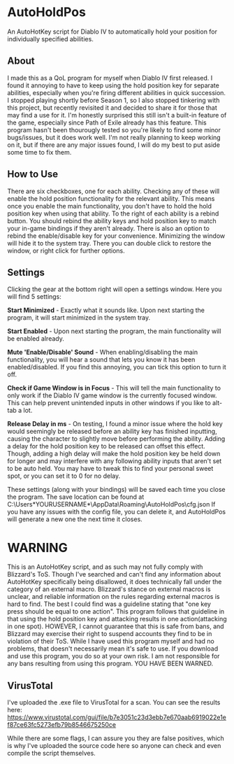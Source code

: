 # AutoHoldPos
An AutoHotKey script for Diablo IV to automatically hold your position for individually specified abilities.

## About
I made this as a QoL program for myself when Diablo IV first released. I found it annoying to have to keep using the hold position key for separate abilities, especially when you're firing different abilities in quick succession. I stopped playing shortly before Season 1, so I also stopped tinkering with this project, but recently revisited it and decided to share it for those that may find a use for it. I'm honestly surprised this still isn't a built-in feature of the game, especially since Path of Exile already has this feature. This program hasn't been thourougly tested so you're likely to find some minor bugs/issues, but it does work well. I'm not really planning to keep working on it, but if there are any major issues found, I will do my best to put aside some time to fix them.

## How to Use
There are six checkboxes, one for each ability. Checking any of these will enable the hold position functionality for the relevant ability. This means once you enable the main functionality, you don't have to hold the hold position key when using that ability. To the right of each ability is a rebind button. You should rebind the ability keys and hold position key to match your in-game bindings if they aren't already. There is also an option to rebind the enable/disable key for your convenience. Minimizing the window will hide it to the system tray. There you can double click to restore the window, or right click for further options.

## Settings
Clicking the gear at the bottom right will open a settings window. Here you will find 5 settings:

**Start Minimized** - Exactly what it sounds like. Upon next starting the program, it will start minimized in the system tray.

**Start Enabled** - Upon next starting the program, the main functionality will be enabled already.

**Mute 'Enable/Disable' Sound** - When enabling/disabling the main functionality, you will hear a sound that lets you know it has been enabled/disabled. If you find this annoying, you can tick this option to turn it off.

**Check if Game Window is in Focus** - This will tell the main functionality to only work if the Diablo IV game window is the currently focused window. This can help prevent unintended inputs in other windows if you like to alt-tab a lot.

**Release Delay in ms** - On testing, I found a minor issue where the hold key would seemingly be released before an ability key has finished inputting, causing the character to slightly move before performing the ability. Adding a delay for the hold position key to be released can offset this effect. Though, adding a high delay will make the hold position key be held down for longer and may interfere with any following ability inputs that aren't set to be auto held. You may have to tweak this to find your personal sweet spot, or you can set it to 0 for no delay.

These settings (along with your bindings) will be saved each time you close the program. The save location can be found at C:\Users\*YOURUSERNAME*\AppData\Roaming\AutoHoldPos\cfg.json
If you have any issues with the config file, you can delete it, and AutoHoldPos will generate a new one the next time it closes.

# WARNING
This is an AutoHotKey script, and as such may not fully comply with Blizzard's ToS. Though I've searched and can't find any information about AutoHotKey specifically being disallowed, it does technically fall under the category of an external macro. Blizzard's stance on external macros is unclear, and reliable information on the rules regarding external macros is hard to find. The best I could find was a guideline stating that "one key press should be equal to one action". This program follows that guideline in that using the hold position key and attacking results in one action(attacking in one spot). HOWEVER, I cannot guarantee that this is safe from bans, and Blizzard may exercise their right to suspend accounts they find to be in violation of their ToS. While I have used this program myself and had no problems, that doesn't necessarily mean it's safe to use. If you download and use this program, you do so at your own risk. I am not responsible for any bans resulting from using this program. YOU HAVE BEEN WARNED.

## VirusTotal
I've uploaded the .exe file to VirusTotal for a scan. You can see the results here: https://www.virustotal.com/gui/file/b7e3051c23d3ebb7e670aab6919022e1ef87ce63fc5273efb79b8546675250ce

While there are some flags, I can assure you they are false positives, which is why I've uploaded the source code here so anyone can check and even compile the script themselves.
